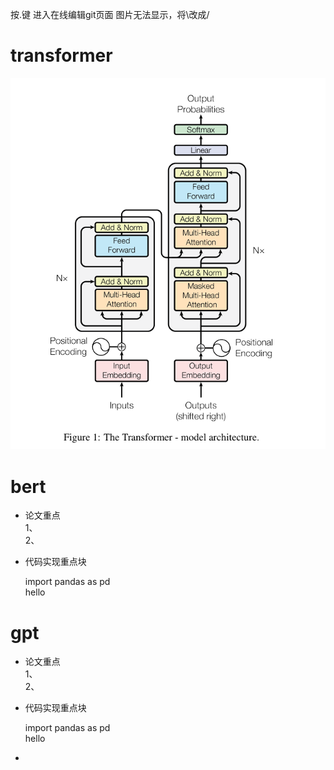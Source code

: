 按.键 进入在线编辑git页面
图片无法显示，将\改成/

# transformer
![结构图](transformer/pic/attentionisallyouneed.png)

# bert
- 论文重点   
1、  
2、  
- 代码实现重点块

    import pandas as pd  
    hello
# gpt
- 论文重点   
1、  
2、  
- 代码实现重点块

    import pandas as pd  
    hello

- 
